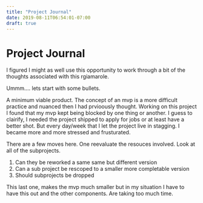```yaml
---
title: "Project Journal"
date: 2019-08-11T06:54:01-07:00
draft: true
---
```


# Project Journal

I figured I might as well use this opportunity to work through a bit of the thoughts associated with this rgiamarole.

Ummm.... lets start with some bullets.

A minimum viable product. The concept of an mvp is a more difficult practice and nuanced then I had prvioously thought. Working on this project I found that my mvp kept being blocked by one thing or another. I guess to clairify, I needed the project shipped to apply for jobs or at least have a better shot. But every day/week that I let the project live in stagging. I became more and more stressed and frusturated.

There are a few moves here. One reevaluate the resouces involved. Look at all of the subprojects.
1. Can they be reworked a same same but different version
2. Can a sub project be rescoped to a smaller  more completable version
3. Should  subprojects be dropped

This last one, makes the mvp much smaller but in my situation I have to have this out and the other components. Are taking too much time.  
